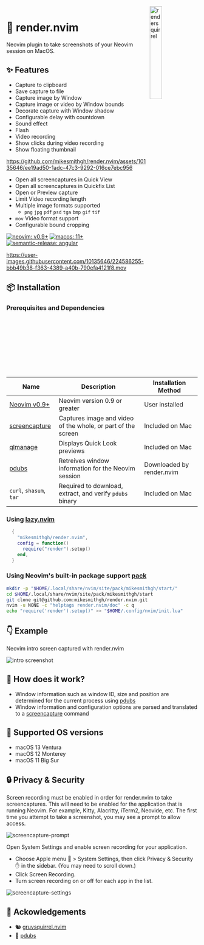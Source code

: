 <img src="https://user-images.githubusercontent.com/10135646/225309637-0c194a45-2e37-44fc-9045-610044cdbd90.png" alt="rendersquirrel" style="width: 25%" align="right" />

# 📸 render.nvim
Neovim plugin to take screenshots of your Neovim session on MacOS.

## ✨ Features
- Capture to clipboard
- Save capture to file
- Capture image by Window
- Capture image or video by Window bounds
- Decorate capture with Window shadow
- Configurable delay with countdown
- Sound effect
- Flash
- Video recording
- Show clicks during video recording
- Show floating thumbnail

https://github.com/mikesmithgh/render.nvim/assets/10135646/ee19ad50-1adc-47c3-9292-016ce7ebc956

- Open all screencaptures in Quick View
- Open all screencaptures in Quickfix List
- Open or Preview capture
- Limit Video recording length
- Multiple image formats supported
  - `png` `jpg` `pdf` `psd` `tga` `bmp` `gif` `tif`
- `mov` Video format support
- Configurable bound cropping

<!-- panvimdoc-ignore-start -->

[![neovim: v0.9+](https://img.shields.io/static/v1?style=for-the-badge&label=neovim&message=v0.9%2b&logo=neovim&labelColor=282828&logoColor=8faa80&color=414b32)](https://neovim.io/)
[![macos: 11+](https://img.shields.io/static/v1?style=for-the-badge&label=macos&message=11%2b&logo=apple&labelColor=282828&logoColor=968c81&color=968c81)](https://www.apple.com/macos)
[![semantic-release: angular](https://img.shields.io/static/v1?style=for-the-badge&label=semantic-release&message=angular&logo=semantic-release&labelColor=282828&logoColor=d8869b&color=8f3f71)](https://github.com/semantic-release/semantic-release)

https://user-images.githubusercontent.com/10135646/224586255-bbb49b38-f363-4389-a40b-790efa4121f8.mov

<!-- panvimdoc-ignore-end -->

## 📦 Installation

### Prerequisites and Dependencies
| Name | Description | Installation Method |
|-|-|-|
| [Neovim v0.9+](https://github.com/neovim/neovim/releases) | Neovim version 0.9 or greater | User installed |
| [screencapture](https://ss64.com/osx/screencapture.html) | Captures image and video of the whole, or part of the screen | Included on Mac |
| [qlmanage](https://ss64.com/osx/qlmanage.html) |  Displays Quick Look previews | Included on Mac |
| [pdubs](https://github.com/mikesmithgh/pdubs) | Retreives window information for the Neovim session | Downloaded by render.nvim |
| `curl`, `shasum`, `tar` | Required to download, extract, and verify `pdubs` binary | Included on Mac |

### Using [lazy.nvim](https://github.com/folke/lazy.nvim)
```lua
  {
    "mikesmithgh/render.nvim",
    config = function()
      require("render").setup()
    end,
  }
```

### Using Neovim's built-in package support [pack](https://neovim.io/doc/user/usr_05.html#05.4)
```bash
mkdir -p "$HOME/.local/share/nvim/site/pack/mikesmithgh/start/"
cd $HOME/.local/share/nvim/site/pack/mikesmithgh/start
git clone git@github.com:mikesmithgh/render.nvim.git
nvim -u NONE -c "helptags render.nvim/doc" -c q
echo "require('render').setup()" >> "$HOME/.config/nvim/init.lua" 
```

<!-- panvimdoc-ignore-start -->

## 👇 Example
Neovim intro screen captured with render.nvim

![intro screenshot](https://raw.githubusercontent.com/wiki/mikesmithgh/render.nvim/ci/main/output/intro.png)

<!-- panvimdoc-ignore-end -->

## 🤷 How does it work?
- Window information such as window ID, size and position are determined for the current process using [pdubs](https://github.com/mikesmithgh/pdubs)
- Window information and configuration options are parsed and translated to a [screencapture](https://ss64.com/osx/screencapture.html) command

## 🍎 Supported OS versions
- macOS 13 Ventura
- macOS 12 Monterey
- macOS 11 Big Sur

## 🔒 Privacy & Security
Screen recording must be enabled in order for render.nvim to take screencaptures. This will need to be enabled for the application that is running Neovim. For example, Kitty, Alacritty, iTerm2, Neovide, etc. The first time you attempt to take a screenshot, you may see a prompt to allow access.

![screencapture-prompt](https://github.com/mikesmithgh/render.nvim/assets/10135646/e363c75f-4b00-489b-b0ea-17215a0d37cb)

Open System Settings and enable screen recording for your application.

- Choose Apple menu 🍎 > System Settings, then click Privacy & Security ✋ in the sidebar. (You may need to scroll down.)
- Click Screen Recording.
- Turn screen recording on or off for each app in the list.

![screencapture-settings](https://github.com/mikesmithgh/render.nvim/assets/10135646/8fe09d3f-2427-4633-abf2-a54e9c9b8fb4)

## 🤝 Ackowledgements
- 🐿️ [gruvsquirrel.nvim](https://github.com/mikesmithgh/gruvsquirrel.nvim)
- 🦬 [pdubs](https://github.com/mikesmithgh/pdubs)
